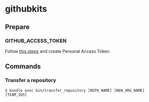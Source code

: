 # githubkits

## Prepare

### GITHUB_ACCESS_TOKEN

Follow [this steps](https://help.github.com/en/github/authenticating-to-github/creating-a-personal-access-token-for-the-command-line) and create Personal Access Token.

## Commands

### Transfer a repository

```
$ bundle exec bin/transfer_repository [REPO_NAME] [NEW_ORG_NAME] [TEAM_IDS]
```
